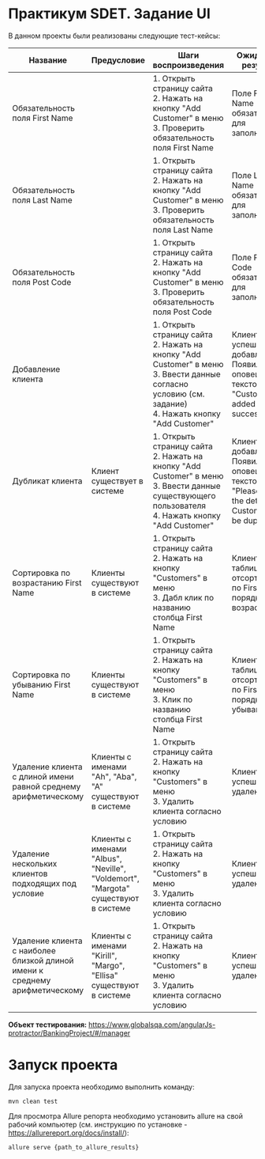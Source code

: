 # Практикум SDET. Задание UI

В данном проекты были реализованы следующие тест-кейсы:

| Название                                                                    | Предусловие                                                                       | Шаги воспроизведения                                                                                                                                                | Ожидаемый результат                                                                                       |
|-----------------------------------------------------------------------------|-----------------------------------------------------------------------------------|---------------------------------------------------------------------------------------------------------------------------------------------------------------------|-----------------------------------------------------------------------------------------------------------|
| Обязательность поля First Name                                              |                                                                                   | 1. Открыть страницу сайта<br/> 2. Нажать на кнопку "Add Customer" в меню<br/> 3. Проверить обязательность поля First Name                                           | Поле First Name обязательно для заполнения                                                                |
| Обязательность поля Last Name                                               |                                                                                   | 1. Открыть страницу сайта<br/> 2. Нажать на кнопку "Add Customer" в меню<br/> 3. Проверить обязательность поля Last Name                                            | Поле Last Name обязательно для заполнения                                                                 |
| Обязательность поля Post Code                                               |                                                                                   | 1. Открыть страницу сайта<br/> 2. Нажать на кнопку "Add Customer" в меню<br/> 3. Проверить обязательность поля Post Code                                            | Поле Post Code обязательно для заполнения                                                                 |
| Добавление клиента                                                          |                                                                                   | 1. Открыть страницу сайта<br/> 2. Нажать на кнопку "Add Customer" в меню<br/> 3. Ввести данные согласно условию (см. задание) <br/> 4. Нажать кнопку "Add Customer" | Клиент успешно добавлен. Появилось оповещение с текстом "Customer added successfully"                     |
| Дубликат клиента                                                            | Клиент существует в системе                                                       | 1. Открыть страницу сайта<br/> 2. Нажать на кнопку "Add Customer" в меню<br/> 3. Ввести данные существующего пользователя <br/> 4. Нажать кнопку "Add Customer"     | Клиент не добавлен. Появилось оповещение с текстом "Please check the details. Customer may be duplicate." |
| Сортировка по возрастанию First Name                                        | Клиенты существуют в системе                                                      | 1. Открыть страницу сайта<br/> 2. Нажать на кнопку "Customers" в меню<br/> 3. Дабл клик по названию столбца First Name <br/>                                        | Клиенты в таблице отсортированы по First Name в порядке возрастания                                       |
| Сортировка по убыванию First Name                                           | Клиенты существуют в системе                                                      | 1. Открыть страницу сайта<br/> 2. Нажать на кнопку "Customers" в меню<br/> 3. Клик по названию столбца First Name <br/>                                             | Клиенты в таблице отсортированы по First Name в порядке убывания                                          |
| Удаление клиента с длиной имени равной среднему арифметическому             | Клиенты с именами "Ah", "Aba", "A" существуют в системе                           | 1. Открыть страницу сайта<br/> 2. Нажать на кнопку "Customers" в меню<br/> 3. Удалить клиента согласно условию <br/>                                                | Клиент успешно удален                                                                                     |
| Удаление нескольких клиентов подходящих под условие                         | Клиенты с именами "Albus", "Neville", "Voldemort", "Margota" существуют в системе | 1. Открыть страницу сайта<br/> 2. Нажать на кнопку "Customers" в меню<br/> 3. Удалить клиента согласно условию <br/>                                                | Клиент успешно удален                                                                                     |
| Удаление клиента с наиболее близкой длиной имени к среднему арифметическому | Клиенты с именами "Kirill", "Margo", "Ellisa" существуют в системе                | 1. Открыть страницу сайта<br/> 2. Нажать на кнопку "Customers" в меню<br/> 3. Удалить клиента согласно условию <br/>                                                | Клиент успешно удален                                                                                     |

**Объект тестирования:** https://www.globalsqa.com/angularJs-protractor/BankingProject/#/manager

# Запуск проекта
Для запуска проекта необходимо выполнить команду:

```mvn clean test```

Для просмотра Allure репорта необходимо установить allure на свой рабочий компьютер (см. инструкцию по установке - 
https://allurereport.org/docs/install/):

```allure serve {path_to_allure_results}```
